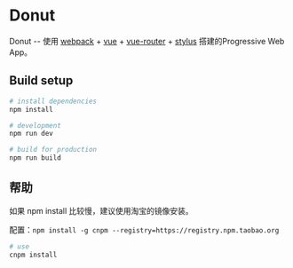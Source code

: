 # Donut

Donut -- 使用 [webpack](https://doc.webpack-china.org) + [vue](https://cn.vuejs.org/v2/guide/) + [vue-router](https://router.vuejs.org/zh-cn) + [stylus](http://stylus-lang.com) 搭建的Progressive Web App。

## Build setup

```bash
# install dependencies
npm install
```

```bash
# development
npm run dev
```

```bash
# build for production
npm run build
```

## 帮助

如果 npm install 比较慢，建议使用淘宝的镜像安装。

配置：`npm install -g cnpm --registry=https://registry.npm.taobao.org`

```bash
# use
cnpm install
```
